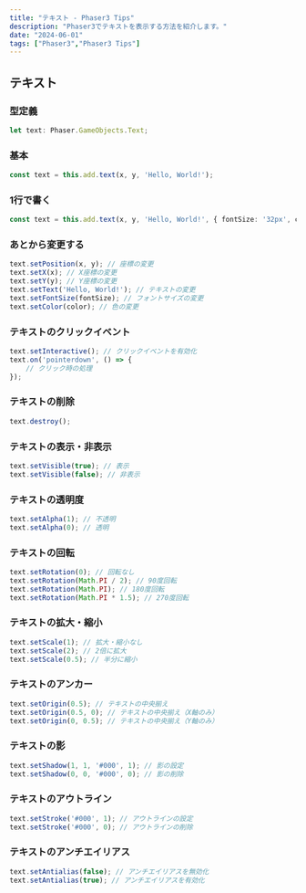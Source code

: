 ```yaml
---
title: "テキスト - Phaser3 Tips"
description: "Phaser3でテキストを表示する方法を紹介します。"
date: "2024-06-01"
tags: ["Phaser3","Phaser3 Tips"]
---
```


## テキスト
### 型定義
```typescript
let text: Phaser.GameObjects.Text;
```
### 基本
```typescript
const text = this.add.text(x, y, 'Hello, World!');
```
### 1行で書く
```typescript
const text = this.add.text(x, y, 'Hello, World!', { fontSize: '32px', color: '#000' });
```
### あとから変更する
```typescript
text.setPosition(x, y); // 座標の変更
text.setX(x); // X座標の変更
text.setY(y); // Y座標の変更
text.setText('Hello, World!'); // テキストの変更
text.setFontSize(fontSize); // フォントサイズの変更
text.setColor(color); // 色の変更
```
### テキストのクリックイベント
```typescript
text.setInteractive(); // クリックイベントを有効化
text.on('pointerdown', () => {
    // クリック時の処理
});
```
### テキストの削除
```typescript
text.destroy();
```
### テキストの表示・非表示
```typescript
text.setVisible(true); // 表示
text.setVisible(false); // 非表示
```
### テキストの透明度
```typescript
text.setAlpha(1); // 不透明
text.setAlpha(0); // 透明
```
### テキストの回転
```typescript
text.setRotation(0); // 回転なし
text.setRotation(Math.PI / 2); // 90度回転
text.setRotation(Math.PI); // 180度回転
text.setRotation(Math.PI * 1.5); // 270度回転
```
### テキストの拡大・縮小
```typescript
text.setScale(1); // 拡大・縮小なし
text.setScale(2); // 2倍に拡大
text.setScale(0.5); // 半分に縮小
```
### テキストのアンカー
```typescript
text.setOrigin(0.5); // テキストの中央揃え
text.setOrigin(0.5, 0); // テキストの中央揃え（X軸のみ）
text.setOrigin(0, 0.5); // テキストの中央揃え（Y軸のみ） 
```
### テキストの影
```typescript
text.setShadow(1, 1, '#000', 1); // 影の設定
text.setShadow(0, 0, '#000', 0); // 影の削除
```
### テキストのアウトライン
```typescript
text.setStroke('#000', 1); // アウトラインの設定
text.setStroke('#000', 0); // アウトラインの削除
```
### テキストのアンチエイリアス
```typescript
text.setAntialias(false); // アンチエイリアスを無効化
text.setAntialias(true); // アンチエイリアスを有効化
```